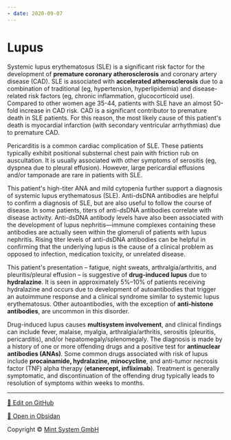 ```yaml
---
- date: 2020-09-07
---
```


# Lupus

<!-- lupus heart problems -->

Systemic lupus erythematosus (SLE) is a significant risk factor for the development of **premature coronary atherosclerosis** and coronary artery disease (CAD).  SLE is associated with **accelerated atherosclerosis** due to a combination of traditional (eg, hypertension, hyperlipidemia) and disease-related risk factors (eg, chronic inflammation, glucocorticoid use).  Compared to other women age 35-44, patients with SLE have an almost 50-fold increase in CAD risk.  CAD is a significant contributor to premature death in SLE patients.  For this reason, the most likely cause of this patient's death is myocardial infarction (with secondary ventricular arrhythmias) due to premature CAD.

Pericarditis is a common cardiac complication of SLE.  These patients typically exhibit positional substernal chest pain with friction rub on auscultation.  It is usually associated with other symptoms of serositis (eg, dyspnea due to pleural effusion).  However, large pericardial effusions and/or tamponade are rare in patients with SLE.

<!--  lupus anti-dsDNA uses -->

This patient's high-titer ANA and mild cytopenia further support a diagnosis of systemic lupus erythematosus (SLE).  Anti-dsDNA antibodies are helpful to confirm a diagnosis of SLE, but are also useful to follow the course of disease.  In some patients, titers of anti-dsDNA antibodies correlate with disease activity.  Anti-dsDNA antibody levels have also been associated with the development of lupus nephritis—immune complexes containing these antibodies are actually seen within the glomeruli of patients with lupus nephritis.  Rising titer levels of anti-dsDNA antibodies can be helpful in confirming that the underlying lupus is the cause of a clinical problem as opposed to infection, medication toxicity, or unrelated disease.

<!-- drug induced lupus sx, dx, drugs -->

This patient's presentation – fatigue, night sweats, arthralgia/arthritis, and pleuritis/pleural effusion – is suggestive of **drug-induced lupus** due to **hydralazine**.  It is seen in approximately 5%–10% of patients receiving hydralazine  and occurs due to development of autoantibodies that trigger an  autoimmune response and a clinical syndrome similar to systemic lupus  erythematosus. Other autoantibodies, with the exception of **anti-histone antibodies**, are uncommon in this disorder.

Drug-induced lupus causes **multisystem involvement**, and clinical findings can include fever, malaise, myalgia,  arthralgia/arthritis, serositis (pleuritis, pericarditis), and/or  hepatomegaly/splenomegaly. The diagnosis is made by a history of one or more offending drugs and a positive test for **antinuclear antibodies (ANAs)**. Some common drugs associated with risk of lupus include **procainamide, hydralazine, minocycline**, and anti-tumor necrosis factor (TNF) alpha therapy (**etanercept, infliximab**).  Treatment is generally symptomatic, and discontinuation of the  offending drug typically leads to resolution of symptoms within weeks to months.


<hr>

[📝 Edit on GitHub](https://github.com/Mint-System/Knowledge/blob/master/Lupus.md)

[📂 Open in Obsidan](obsidian://open?vault=Knowledge%20Mint%20System&file=Lupus.md ':target=_self')

<footer>Copyright © <a href="https://www.mint-system.ch/">Mint System GmbH</a></footer>